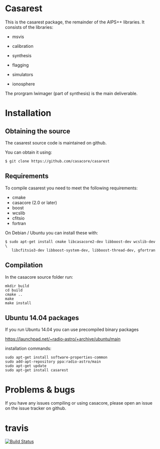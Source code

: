 
# Casarest

This is the casarest package, the remainder of the AIPS++
libraries. It consists of the libraries:
 * msvis

 * calibration
 * synthesis
 * flagging
 * simulators
 * ionosphere

The prorgram lwimager (part of synthesis) is the main deliverable.


# Installation

## Obtaining the source

The casarest source code is maintained on github.

You can obtain it using:

```
$ git clone https://github.com/casacore/casarest
```

## Requirements

To compile casarest you need to meet the following requirements:


* cmake
* casacore (2.0 or later)
* boost
* wcslib
* cfitsio
* fortran 

On Debian / Ubuntu you can install these with:
``` 
$ sudo apt-get install cmake libcasacore2-dev libboost-dev wcslib-dev \
   libcfitsio3-dev libboost-system-dev, libboost-thread-dev, gfortran
```

## Compilation

In the casacore source folder run:
```
mkdir build
cd build
cmake ..
make 
make install
```

## Ubuntu 14.04 packages

If you run Ubuntu 14.04 you can use precompiled binary packages

https://launchpad.net/~radio-astro/+archive/ubuntu/main

installation commands:
```
sudo apt-get install software-properties-common
sudo add-apt-repository ppa:radio-astro/main
sudo apt-get update
sudo apt-get install casarest
```


# Problems & bugs

If you have any issues compiling or using casacore, please open an issue on
the issue tracker on github.


# travis

[![Build Status](https://travis-ci.org/casacore/casarest.svg?branch=master)](https://travis-ci.org/casacore/casarest)
